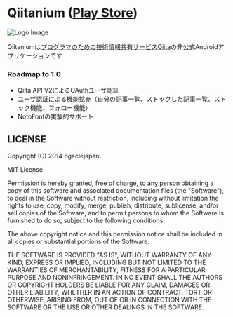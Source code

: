 Qiitanium ([Play Store][google_play_store])
====

![Logo Image][art_logo]

Qiitaniumは[プログラマのための技術情報共有サービスQiita][qiita_url]の非公式Androidアプリケーションです


### Roadmap to 1.0

- Qiita API V2によるOAuthユーザ認証
- ユーザ認証による機能拡充（自分の記事一覧、ストックした記事一覧、ストック機能、フォロー機能）
- NotoFontの実験的サポート


## LICENSE

Copyright (C) 2014 ogaclejapan.

MIT License

Permission is hereby granted, free of charge, to any person obtaining
a copy of this software and associated documentation files (the
"Software"), to deal in the Software without restriction, including
without limitation the rights to use, copy, modify, merge, publish,
distribute, sublicense, and/or sell copies of the Software, and to
permit persons to whom the Software is furnished to do so, subject to
the following conditions:

The above copyright notice and this permission notice shall be
included in all copies or substantial portions of the Software.

THE SOFTWARE IS PROVIDED "AS IS", WITHOUT WARRANTY OF ANY KIND,
EXPRESS OR IMPLIED, INCLUDING BUT NOT LIMITED TO THE WARRANTIES OF
MERCHANTABILITY, FITNESS FOR A PARTICULAR PURPOSE AND
NONINFRINGEMENT. IN NO EVENT SHALL THE AUTHORS OR COPYRIGHT HOLDERS BE
LIABLE FOR ANY CLAIM, DAMAGES OR OTHER LIABILITY, WHETHER IN AN ACTION
OF CONTRACT, TORT OR OTHERWISE, ARISING FROM, OUT OF OR IN CONNECTION
WITH THE SOFTWARE OR THE USE OR OTHER DEALINGS IN THE SOFTWARE.


[google_play_store]: https://play.google.com/store/apps/details?id=com.ogaclejapan.qiitanium
[qiita_url]: https://qiita.com/
[art_logo]: https://raw.githubusercontent.com/ogaclejapan/Qiitanium/master/art/qiitanium_logo.png
